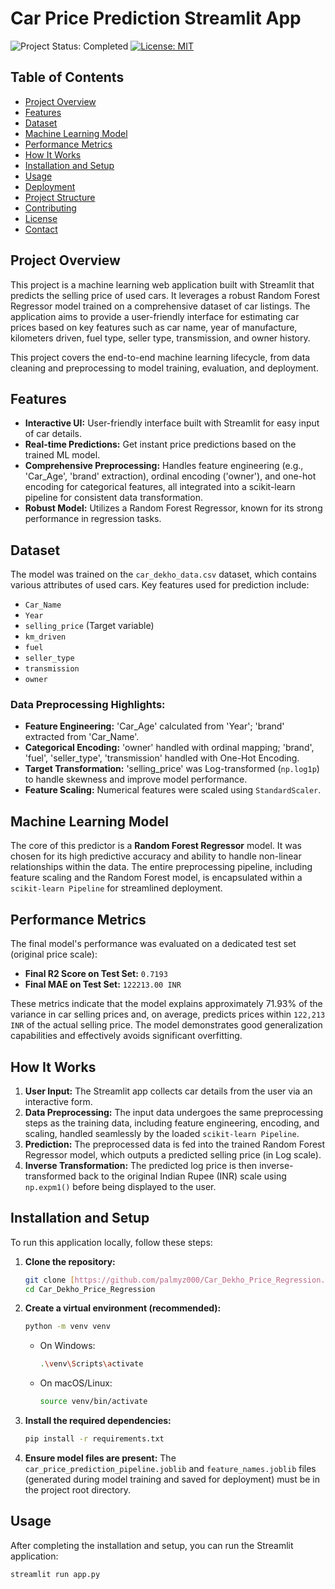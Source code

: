 # Car Price Prediction Streamlit App

![Project Status: Completed](https://img.shields.io/badge/Status-Completed-brightgreen)
[![License: MIT](https://img.shields.io/badge/License-MIT-yellow.svg)](https://opensource.org/licenses/MIT)

## Table of Contents
- [Project Overview](#project-overview)
- [Features](#features)
- [Dataset](#dataset)
- [Machine Learning Model](#machine-learning-model)
- [Performance Metrics](#performance-metrics)
- [How It Works](#how-it-works)
- [Installation and Setup](#installation-and-setup)
- [Usage](#usage)
- [Deployment](#deployment)
- [Project Structure](#project-structure)
- [Contributing](#contributing)
- [License](#license)
- [Contact](#contact)

## Project Overview

This project is a machine learning web application built with Streamlit that predicts the selling price of used cars. It leverages a robust Random Forest Regressor model trained on a comprehensive dataset of car listings. The application aims to provide a user-friendly interface for estimating car prices based on key features such as car name, year of manufacture, kilometers driven, fuel type, seller type, transmission, and owner history.

This project covers the end-to-end machine learning lifecycle, from data cleaning and preprocessing to model training, evaluation, and deployment.

## Features

- **Interactive UI:** User-friendly interface built with Streamlit for easy input of car details.
- **Real-time Predictions:** Get instant price predictions based on the trained ML model.
- **Comprehensive Preprocessing:** Handles feature engineering (e.g., 'Car_Age', 'brand' extraction), ordinal encoding ('owner'), and one-hot encoding for categorical features, all integrated into a scikit-learn pipeline for consistent data transformation.
- **Robust Model:** Utilizes a Random Forest Regressor, known for its strong performance in regression tasks.

## Dataset

The model was trained on the `car_dekho_data.csv` dataset, which contains various attributes of used cars.
Key features used for prediction include:
- `Car_Name`
- `Year`
- `selling_price` (Target variable)
- `km_driven`
- `fuel`
- `seller_type`
- `transmission`
- `owner`

### Data Preprocessing Highlights:
- **Feature Engineering:** 'Car_Age' calculated from 'Year'; 'brand' extracted from 'Car_Name'.
- **Categorical Encoding:** 'owner' handled with ordinal mapping; 'brand', 'fuel', 'seller_type', 'transmission' handled with One-Hot Encoding.
- **Target Transformation:** 'selling_price' was Log-transformed (`np.log1p`) to handle skewness and improve model performance.
- **Feature Scaling:** Numerical features were scaled using `StandardScaler`.

## Machine Learning Model

The core of this predictor is a **Random Forest Regressor** model. It was chosen for its high predictive accuracy and ability to handle non-linear relationships within the data. The entire preprocessing pipeline, including feature scaling and the Random Forest model, is encapsulated within a `scikit-learn Pipeline` for streamlined deployment.

## Performance Metrics

The final model's performance was evaluated on a dedicated test set (original price scale):

- **Final R2 Score on Test Set:** `0.7193`
- **Final MAE on Test Set:** `122213.00 INR`

These metrics indicate that the model explains approximately 71.93% of the variance in car selling prices and, on average, predicts prices within `122,213 INR` of the actual selling price. The model demonstrates good generalization capabilities and effectively avoids significant overfitting.

## How It Works

1.  **User Input:** The Streamlit app collects car details from the user via an interactive form.
2.  **Data Preprocessing:** The input data undergoes the same preprocessing steps as the training data, including feature engineering, encoding, and scaling, handled seamlessly by the loaded `scikit-learn Pipeline`.
3.  **Prediction:** The preprocessed data is fed into the trained Random Forest Regressor model, which outputs a predicted selling price (in Log scale).
4.  **Inverse Transformation:** The predicted log price is then inverse-transformed back to the original Indian Rupee (INR) scale using `np.expm1()` before being displayed to the user.

## Installation and Setup

To run this application locally, follow these steps:

1.  **Clone the repository:**
    ```bash
    git clone [https://github.com/palmyz000/Car_Dekho_Price_Regression.git](https://github.com/palmyz000/Car_Dekho_Price_Regression.git)
    cd Car_Dekho_Price_Regression
    ```

2.  **Create a virtual environment (recommended):**
    ```bash
    python -m venv venv
    ```
    - On Windows:
      ```bash
      .\venv\Scripts\activate
      ```
    - On macOS/Linux:
      ```bash
      source venv/bin/activate
      ```

3.  **Install the required dependencies:**
    ```bash
    pip install -r requirements.txt
    ```

4.  **Ensure model files are present:**
    The `car_price_prediction_pipeline.joblib` and `feature_names.joblib` files (generated during model training and saved for deployment) must be in the project root directory.

## Usage

After completing the installation and setup, you can run the Streamlit application:

```bash
streamlit run app.py
